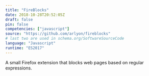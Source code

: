 ```yaml
---
title: "FireBlocks"
date: 2018-10-28T20:52:05Z
draft: false
pin: false
competencies: ["javascript"]
source: "https://github.com/arlyon/fireblocks"
# last two are used in schema.org/SoftwareSourceCode
language: "Javascript"
runtime: "ES2017"
---
```


A small Firefox extension that blocks web pages based on regular
expressions.
